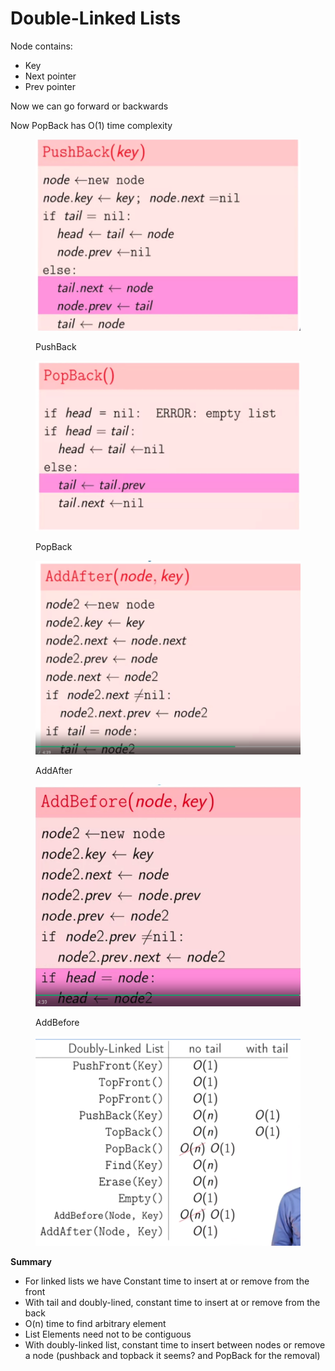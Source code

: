 # Double-Linked Lists

Node contains:

* Key
* Next pointer
* Prev pointer

Now we can go forward or backwards

Now PopBack has O(1) time complexity

<figure><img src="../../.gitbook/assets/imagen (1) (1).png" alt=""><figcaption><p>PushBack</p></figcaption></figure>

<figure><img src="../../.gitbook/assets/imagen (1) (1) (1).png" alt=""><figcaption><p>PopBack</p></figcaption></figure>

<figure><img src="../../.gitbook/assets/imagen (2).png" alt=""><figcaption><p>AddAfter</p></figcaption></figure>

<figure><img src="../../.gitbook/assets/imagen (3).png" alt=""><figcaption><p>AddBefore</p></figcaption></figure>

<figure><img src="../../.gitbook/assets/imagen (4).png" alt=""><figcaption></figcaption></figure>

**Summary**

* For linked lists we have Constant time to insert at or remove from the front
* With tail and doubly-lined, constant time to insert at or remove from the back
* O(n) time to find arbitrary element
* List Elements need not to be contiguous
* With doubly-linked list, constant time to insert between nodes or remove a node (pushback and topback it seems? and PopBack for the removal)

